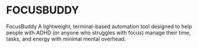 # FOCUSBUDDY
FocusBuddy  A lightweight, terminal-based automation tool designed to help people with ADHD (or anyone who struggles with focus) manage their time, tasks, and energy with minimal mental overhead.
